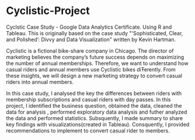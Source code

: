 # Cyclistic-Project

Cyclstic Case Study - Google Data Analytics Certificate.
Using  R and Tableau.
This is originally based on the case study "'Sophisticated, Clear, and Polished’: Divvy and Data Visualization" written by Kevin Hartman.

Cyclistic is a fictional bike-share company in Chicago. The director of marketing believes the company’s future success depends on maximizing the number of annual memberships. Therefore, we want to understand how casual riders and annual members use Cyclistic bikes diŦerently. From these insights, we will design a new marketing strategy to convert casual riders into annual members.

In this case study, I analysed the key the differences between riders with membership subscriptions and casual riders with day passes. In this project, I identified the business question, obtained the data, cleaned the data for analysis , performed exploratory data analysis and futher analyzed the data and performed statistics. Subsquently, I made summary to share key findings with visualizations(created in Tableau). Consquently, I provided recommendations to implement to convert casual rider to members.
